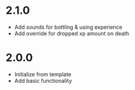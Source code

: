 # 2.1.0

* Add sounds for bottling & using experience
* Add override for dropped xp amount on death

# 2.0.0

* Initialize from template
* Add basic functionality
